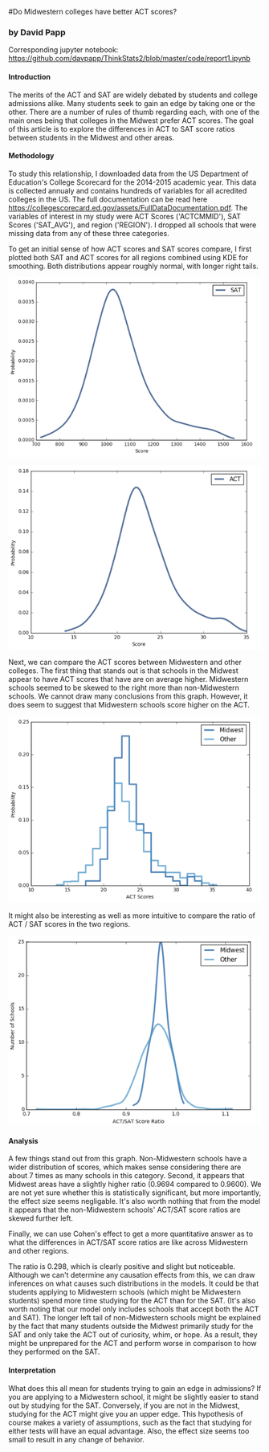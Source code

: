 #Do Midwestern colleges have better ACT scores?
### by David Papp

Corresponding jupyter notebook:
https://github.com/davpapp/ThinkStats2/blob/master/code/report1.ipynb


#### Introduction
The merits of the ACT and SAT are widely debated by students and college admissions alike. Many students seek to gain an edge by taking one or the other. There are a number of rules of thumb regarding each, with one of the main ones being that colleges in the Midwest prefer ACT scores. The goal of this article is to explore the differences in ACT to SAT score ratios between students in the Midwest and other areas. 

#### Methodology
To study this relationship, I downloaded data from the US Department of Education's College Scorecard for the 2014-2015 academic year. This data is collected annualy and contains hundreds of variables for all acredited colleges in the US. The full documentation can be read here https://collegescorecard.ed.gov/assets/FullDataDocumentation.pdf. The variables of interest in my study were ACT Scores ('ACTCMMID'), SAT Scores ('SAT_AVG'), and region ('REGION'). I dropped all schools that were missing data from any of these three categories.

To get an initial sense of how ACT scores and SAT scores compare, I first plotted both SAT and ACT scores for all regions combined using KDE for smoothing. Both distributions appear roughly normal, with longer right tails.

![All SAT Scores](https://github.com/davpapp/ThinkStats2/blob/master/Reports/Images/sat.png?raw=true)

![All ACT Scores](https://github.com/davpapp/ThinkStats2/blob/master/Reports/Images/act.png?raw=true)

Next, we can compare the ACT scores between Midwestern and other colleges. The first thing that stands out is that schools in the Midwest appear to have ACT scores that have are on average higher. Midwestern schools seemed to be skewed to the right more than non-Midwestern schools. We cannot draw many conclusions from this graph. However, it does seem to suggest that Midwestern schools score higher on the ACT.

![ACT Scores by Region](https://github.com/davpapp/ThinkStats2/blob/master/Reports/Images/act_scores_by_region.png?raw=true)

It might also be interesting as well as more intuitive to compare the ratio of ACT / SAT scores in the two regions. 

![ACT/SAT Score Ratios by Region](https://github.com/davpapp/ThinkStats2/blob/master/Reports/Images/actsatratio.png?raw=true)


#### Analysis
A few things stand out from this graph. Non-Midwestern schools have a wider distribution of scores, which makes sense considering there are about 7 times as many schools in this category. Second, it appears that Midwest areas have a slightly higher ratio (0.9694 compared to 0.9600). We are not yet sure whether this is statistically significant, but more importantly, the effect size seems negligable. It's also worth nothing that from the model it appears that the non-Midwestern schools' ACT/SAT score ratios are skewed further left.

Finally, we can use Cohen's effect to get a more quantitative answer as to what the differences in ACT/SAT score ratios are like across Midwestern and other regions.

The ratio is 0.298, which is clearly positive and slight but noticeable. Although we can't determine any causation effects from this, we can draw inferences on what causes such distributions in the models. It could be that students applying to Midwestern schools (which might be Midwestern students) spend more time studying for the ACT than for the SAT. (It's also worth noting that our model only includes schools that accept both the ACT and SAT). The longer left tail of non-Midwestern schools might be explained by the fact that many students outside the Midwest primarily study for the SAT and only take the ACT out of curiosity, whim, or hope. As a result, they might be unprepared for the ACT and perform worse in comparison to how they performed on the SAT.

#### Interpretation
What does this all mean for students trying to gain an edge in admissions? If you are applying to a Midwestern school, it might be slightly easier to stand out by studying for the SAT. Conversely, if you are not in the Midwest, studying for the ACT might give you an upper edge. This hypothesis of course makes a variety of assumptions, such as the fact that studying for either tests will have an equal advantage. Also, the effect size seems too small to result in any change of behavior.
